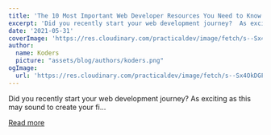 ```yaml
---
title: 'The 10 Most Important Web Developer Resources You Need to Know'
excerpt: 'Did you recently start your web development journey?  As exciting as this may sound to create your fi...'
date: '2021-05-31'
coverImage: 'https://res.cloudinary.com/practicaldev/image/fetch/s--Sx4OkDGF--/c_imagga_scale,f_auto,fl_progressive,h_420,q_auto,w_1000/https://dev-to-uploads.s3.amazonaws.com/uploads/articles/gvt6yxo6zue9h34um408.png'
author:
  name: Koders
  picture: "assets/blog/authors/koders.png"
ogImage:
  url: 'https://res.cloudinary.com/practicaldev/image/fetch/s--Sx4OkDGF--/c_imagga_scale,f_auto,fl_progressive,h_420,q_auto,w_1000/https://dev-to-uploads.s3.amazonaws.com/uploads/articles/gvt6yxo6zue9h34um408.png'
---
```


Did you recently start your web development journey?  As exciting as this may sound to create your fi...

[Read more](https://dev.to/rohitrana/the-10-most-important-web-developer-resources-you-need-to-know-7n9)
